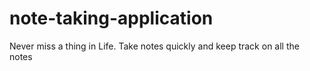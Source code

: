 # note-taking-application
 Never miss a thing in Life. Take notes quickly and keep track on all the notes
